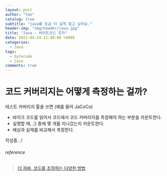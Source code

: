 ```yaml
---
layout: post
author: "Yan"
catalog: true
subtitle: "java를 조금 더 깊게 알고 싶어요."
header-img: "img/header/java.jpg"
title: "Java - 바이트코드 조작"
date: 2022-04-24 11:40:08 +0000
categories:
  - Java
tags:
  - bytecode
  - java
comments: true
---
```


# 코드 커버리지는 어떻게 측정하는 걸까?

테스트 커버리지 툴을 쓰면 (예를 들어 JaCoCo)  
- 바이크 코드를 읽어서 코드에서 코드 커버리지를 측정해야 하는 부분을 카운트한다.
- 실행할 때, 그 중에 몇 개를 지나갔는지 카운트한다.
- 예상과 실제를 비교해서 측정한다.

작성중...!


###### reference

> [더 자바, 코드를 조작하는 다양한 방법](https://www.inflearn.com/course/the-java-code-manipulation)  
